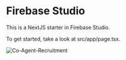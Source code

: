 # Firebase Studio

This is a NextJS starter in Firebase Studio.

To get started, take a look at src/app/page.tsx.

![Co-Agent-Recruitment](https://github.com/user-attachments/assets/dc4c42ff-b095-4aff-8d8f-fbd5b0c90522)
